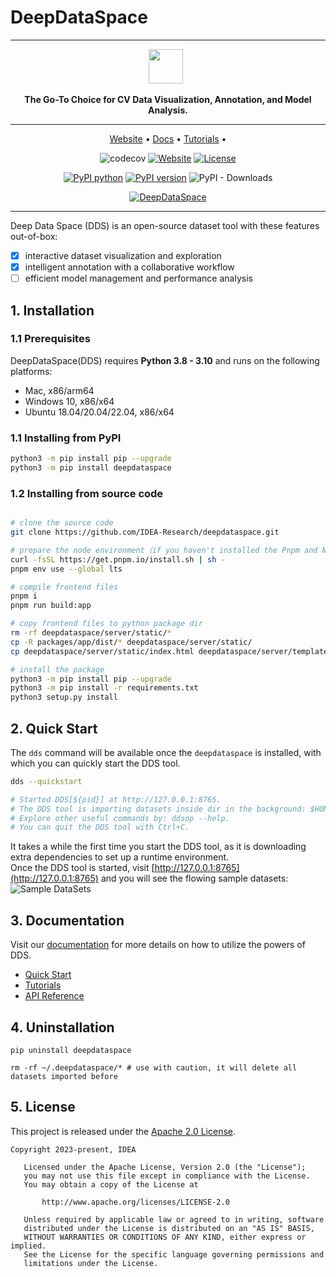 # DeepDataSpace


---

<div align="center">
<p align="center">

<!-- prettier-ignore -->
<img src="https://deepdataspace.oss-cn-shenzhen.aliyuncs.com/public/dds-log-sm.png" height="55px"> &nbsp;

**The Go-To Choice for CV Data Visualization, Annotation, and Model Analysis.**

---

<!-- prettier-ignore -->
<a href="https://deepdataspace.com">Website</a> •
<a href="https://docs.deepdataspace.com">Docs</a> •
<a href="https://docs.deepdataspace.com/tutorials">Tutorials</a> •

![codecov](https://codecov.io/gh/deepdataspace/deepdataspace/branch/main/graph/badge.svg?token=7KEQMEAAD2)
[![Website](https://img.shields.io/website?url=https%3A%2F%2Fdeepdataspace.com)](https://deepdataspace.com)
[![License](https://img.shields.io/badge/License-Apache%202.0-blue.svg)](LICENSE)

[![PyPI python](https://img.shields.io/pypi/pyversions/deepdataspace)](https://pypi.org/project/deepdataspace)
[![PyPI version](https://img.shields.io/pypi/v/deepdataspace)](https://pypi.org/project/deepdataspace)
![PyPI - Downloads](https://img.shields.io/pypi/dm/deepdataspace)

[![DeepDataSpace](https://deepdataspace.oss-cn-shenzhen.aliyuncs.com/public/dds_intro_datasets.1fcc6068.png)](https://deepdataspace.com)

</p>
</div>

---

Deep Data Space (DDS) is an open-source dataset tool with these features out-of-box:

- [x] interactive dataset visualization and exploration
- [x] intelligent annotation with a collaborative workflow
- [ ] efficient model management and performance analysis

## 1. Installation

### 1.1 Prerequisites
DeepDataSpace(DDS) requires **Python 3.8 - 3.10** and runs on the following platforms:
- Mac, x86/arm64
- Windows 10, x86/x64
- Ubuntu 18.04/20.04/22.04, x86/x64

### 1.1 Installing from PyPI

```bash
python3 -m pip install pip --upgrade
python3 -m pip install deepdataspace
```

### 1.2 Installing from source code

```bash

# clone the source code
git clone https://github.com/IDEA-Research/deepdataspace.git

# prepare the node environment（if you haven't installed the Pnpm and Node environment yet）
curl -fsSL https://get.pnpm.io/install.sh | sh -
pnpm env use --global lts

# compile frontend files
pnpm i
pnpm run build:app

# copy frontend files to python package dir
rm -rf deepdataspace/server/static/*
cp -R packages/app/dist/* deepdataspace/server/static/
cp deepdataspace/server/static/index.html deepdataspace/server/templates/

# install the package
python3 -m pip install pip --upgrade
python3 -m pip install -r requirements.txt
python3 setup.py install
```

## 2. Quick Start

The `dds` command will be available once the `deepdataspace` is installed, with which you can quickly start the DDS
tool.

```bash
dds --quickstart

# Started DDS[${pid}] at http://127.0.0.1:8765.
# The DDS tool is importing datasets inside dir in the background: $HOME/.deepdataspace/dataset-samples.
# Explore other useful commands by: ddsop --help.
# You can quit the DDS tool with Ctrl+C.
```

It takes a while the first time you start the DDS tool, as it is downloading extra dependencies to set up a runtime
environment.  
Once the DDS tool is started, visit [http://127.0.0.1:8765](http://127.0.0.1:8765) and you will see the flowing sample datasets:  
![Sample DataSets](https://deepdataspace.oss-cn-shenzhen.aliyuncs.com/public/sample-datasets.png)

## 3. Documentation

Visit our [documentation](https://docs.deepdataspace.com) for more details on how to utilize the powers of DDS.

- [Quick Start](https://docs.deepdataspace.com/quick-start)
- [Tutorials](https://docs.deepdataspace.com/tutorials)
- [API Reference](https://python-docs.deepdataspace.com)

## 4. Uninstallation

```shell
pip uninstall deepdataspace

rm -rf ~/.deepdataspace/* # use with caution, it will delete all datasets imported before
```

## 5. License
This project is released under the [Apache 2.0 License](https://github.com/IDEA-Research/deepdataspace/blob/main/LICENSE).
```text
Copyright 2023-present, IDEA

   Licensed under the Apache License, Version 2.0 (the "License");
   you may not use this file except in compliance with the License.
   You may obtain a copy of the License at

       http://www.apache.org/licenses/LICENSE-2.0

   Unless required by applicable law or agreed to in writing, software
   distributed under the License is distributed on an "AS IS" BASIS,
   WITHOUT WARRANTIES OR CONDITIONS OF ANY KIND, either express or implied.
   See the License for the specific language governing permissions and
   limitations under the License.
```
